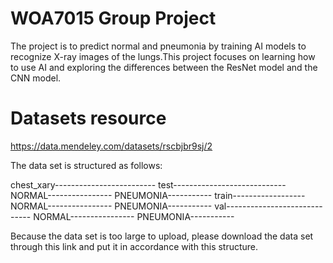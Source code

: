 # WOA7015 Group Project
The project is to predict normal and pneumonia by training AI models to recognize X-ray images of the lungs.This project focuses on learning how to use AI and exploring the differences between the ResNet model and the CNN model.

# Datasets resource
https://data.mendeley.com/datasets/rscbjbr9sj/2

The data set is structured as follows:

chest_xary-------------------------
	test----------------------------
		NORMAL----------------
		PNEUMONIA-----------
	train------------------
		NORMAL----------------
		PNEUMONIA-----------
	val-----------------------------
		NORMAL----------------
		PNEUMONIA-----------
  

Because the data set is too large to upload, please download the data set through this link and put it in accordance with this structure.
